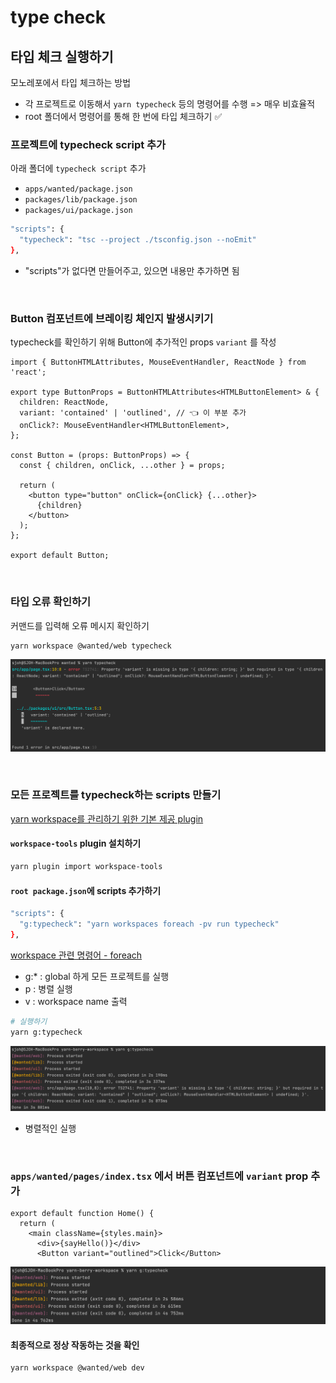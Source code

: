 # type check

## 타입 체크 실행하기 

모노레포에서 타입 체크하는 방법

* 각 프로젝트로 이동해서 `yarn typecheck` 등의 명령어를 수행 => 매우 비효율적
* root 폴더에서 명령어를 통해 한 번에 타입 체크하기 ✅

### 프로젝트에 typecheck script 추가

아래 폴더에 `typecheck script` 추가

- `apps/wanted/package.json`
- `packages/lib/package.json`
- `packages/ui/package.json`

```bash
"scripts": {
  "typecheck": "tsc --project ./tsconfig.json --noEmit"
},
```

* "scripts"가 없다면 만들어주고, 있으면 내용만 추가하면 됨  

<br>

### Button 컴포넌트에 브레이킹 체인지 발생시키기

typecheck를 확인하기 위해 Button에 추가적인 props `variant` 를 작성

```tsx
import { ButtonHTMLAttributes, MouseEventHandler, ReactNode } from 'react';

export type ButtonProps = ButtonHTMLAttributes<HTMLButtonElement> & {
  children: ReactNode,
  variant: 'contained' | 'outlined', // 👈 이 부분 추가
  onClick?: MouseEventHandler<HTMLButtonElement>,
};

const Button = (props: ButtonProps) => {
  const { children, onClick, ...other } = props;

  return (
    <button type="button" onClick={onClick} {...other}>
      {children}
    </button>
  );
};

export default Button;
```

<br>

### 타입 오류 확인하기  

커맨드를 입력해 오류 메시지 확인하기 

```bash
yarn workspace @wanted/web typecheck
```

![](../Images/yarnberry_error.png)

<br>

### 모든 프로젝트를 typecheck하는 scripts 만들기

[yarn workspace를 관리하기 위한 기본 제공 plugin](https://yarnpkg.com/api/modules/plugin_workspace_tools.html)

#### `workspace-tools` plugin 설치하기

```bash
yarn plugin import workspace-tools
```

#### `root package.json`에 scripts 추가하기

```bash
"scripts": {
  "g:typecheck": "yarn workspaces foreach -pv run typecheck"
},
```

[workspace 관련 명령어 - foreach](https://yarnpkg.com/cli/workspaces/foreach)

* g:* : global 하게 모든 프로젝트를 실행
* p : 병렬 실행
* v : workspace name 출력

```bash
# 실행하기 
yarn g:typecheck
```

![](../Images/yarnberry_foreach.png)

* 병렬적인 실행

<br>

### `apps/wanted/pages/index.tsx` 에서 버튼 컴포넌트에 **`variant`** prop 추가

```tsx
export default function Home() {
  return (
    <main className={styles.main}>
      <div>{sayHello()}</div>
      <Button variant="outlined">Click</Button>
```

![](../Images/yarnberry_typecheck_done.png)

#### 최종적으로 정상 작동하는 것을 확인

```bash
yarn workspace @wanted/web dev
```
